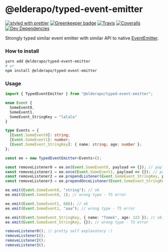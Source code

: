 # @elderapo/typed-event-emitter

[![styled with prettier](https://img.shields.io/badge/styled_with-prettier-ff69b4.svg)](https://github.com/prettier/prettier)
[![Greenkeeper badge](https://badges.greenkeeper.io/elderapo/typed-event-emitter.svg)](https://greenkeeper.io/)
[![Travis](https://img.shields.io/travis/elderapo/typed-event-emitter.svg)](https://travis-ci.org/alexjoverm/elderapo/typed-event-emitter)
[![Coveralls](https://img.shields.io/coveralls/elderapo/typed-event-emitter.svg)](https://coveralls.io/github/elderapo/typed-event-emitter)
[![Dev Dependencies](https://david-dm.org/elderapo/typed-event-emitter/dev-status.svg)](https://david-dm.org/elderapo/typed-event-emitter?type=dev)

Strongly typed similar event emitter with similar API to native [EventEmitter](https://nodejs.org/api/events.html).

### How to install

```bash
yarn add @elderapo/typed-event-emitter
# or
npm install @elderapo/typed-event-emitter
```

### Usage

```typescript
import { TypedEventEmitter } from "@elderapo/typed-event-emitter";

enum Event {
  SomeEvent0,
  SomeEvent1,
  SomeEvent_StringKey = "lalala"
}

type Events = {
  [Event.SomeEvent0]: string;
  [Event.SomeEvent1]: number;
  [Event.SomeEvent_StringKey]: { name: string; age: number };
};

const ee = new TypedEventEmitter<Events>();

const removeListener0 = ee.on(Event.SomeEvent0, payload => {}); // payload type === string
const removeListener1 = ee.once(Event.SomeEvent1, payload => {}); // payload type === number
const removeListener2 = ee.prependListener(Event.SomeEvent_StringKey, payload => {}); // payload type === { name: string; age: number }
const removeListener3 = ee.prependOnceListener(Event.SomeEvent_StringKey, payload => {}); // payload type === { name: string; age: number }

ee.emit(Event.SomeEvent0, "string"); // ok
ee.emit(Event.SomeEvent0, 1); // wrong type - TS error

ee.emit(Event.SomeEvent1, 666); // ok
ee.emit(Event.SomeEvent1, "aaa"); // wrong type - TS error

ee.emit(Event.SomeEvent_StringKey, { name: "Tomek", age: 123 }); // ok
ee.emit(Event.SomeEvent_StringKey, {}); // wrong type - TS error

removeListener0(); // pretty self explanatory :)
removeListener1();
removeListener2();
removeListener3();
```
